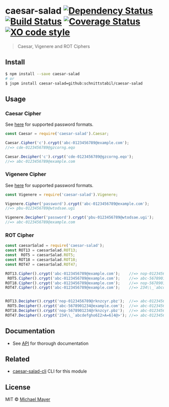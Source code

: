 # caesar-salad [![Dependency Status](https://gemnasium.com/schnittstabil/caesar-salad.svg)](https://gemnasium.com/schnittstabil/caesar-salad) [![Build Status](https://travis-ci.org/schnittstabil/caesar-salad.svg?branch=master)](https://travis-ci.org/schnittstabil/caesar-salad) [![Coverage Status](https://coveralls.io/repos/github/schnittstabil/caesar-salad/badge.svg?branch=master)](https://coveralls.io/github/schnittstabil/caesar-salad?branch=master) [![XO code style](https://img.shields.io/badge/code_style-XO-5ed9c7.svg)](https://github.com/sindresorhus/xo)

> Caesar, Vigenere and ROT Ciphers

## Install

```bash
$ npm install --save caesar-salad
# or
$ jspm install caesar-salad=github:schnittstabil/caesar-salad
```

## Usage

### Caesar Cipher

See [here](http://schnittstabil.github.io/caesar-salad/api/classes/Password.html) for supported password formats.

```JavaScript
const Caesar = require('caesar-salad').Caesar;

Caesar.Cipher('c').crypt('abc-0123456789@example.com');
//=> cde-0123456789@gzcorng.eqo

Caesar.Decipher('c').crypt('cde-0123456789@gzcorng.eqo');
//=> abc-0123456789@example.com
```

### Vigenere Cipher

See [here](http://schnittstabil.github.io/caesar-salad/api/classes/Password.html) for supported password formats.

```JavaScript
const Vigenere = require('caesar-salad').Vigenere;

Vigenere.Cipher('password').crypt('abc-0123456789@example.com');
//=> pbu-0123456789@wtodsae.ugi

Vigenere.Decipher('password').crypt('pbu-0123456789@wtodsae.ugi');
//=> abc-0123456789@example.com
```

### ROT Cipher

```JavaScript
const caesarSalad = require('caesar-salad');
const ROT13 = caesarSalad.ROT13;
const  ROT5 = caesarSalad.ROT5;
const ROT18 = caesarSalad.ROT18;
const ROT47 = caesarSalad.ROT47;

ROT13.Cipher().crypt('abc-0123456789@example.com');    //=> nop-0123456789@rknzcyr.pbz
 ROT5.Cipher().crypt('abc-0123456789@example.com');    //=> abc-5678901234@example.com
ROT18.Cipher().crypt('abc-0123456789@example.com');    //=> nop-5678901234@rknzcyr.pbz
ROT47.Cipher().crypt('abc-0123456789@example.com');    //=> 234\\_`abcdefgho6I2>A=6]4@>


ROT13.Decipher().crypt('nop-0123456789@rknzcyr.pbz');  //=> abc-0123456789@example.com
 ROT5.Decipher().crypt('abc-5678901234@example.com');  //=> abc-0123456789@example.com
ROT18.Decipher().crypt('nop-5678901234@rknzcyr.pbz');  //=> abc-0123456789@example.com
ROT47.Decipher().crypt('234\\_`abcdefgho6I2>A=6]4@>'); //=> abc-0123456789@example.com
```

## Documentation

* See [API](http://schnittstabil.github.io/caesar-salad/api/) for thorough documentation

## Related

* [caesar-salad-cli](https://github.com/schnittstabil/caesar-salad-cli) CLI for this module

## License

MIT © [Michael Mayer](http://schnittstabil.de)
